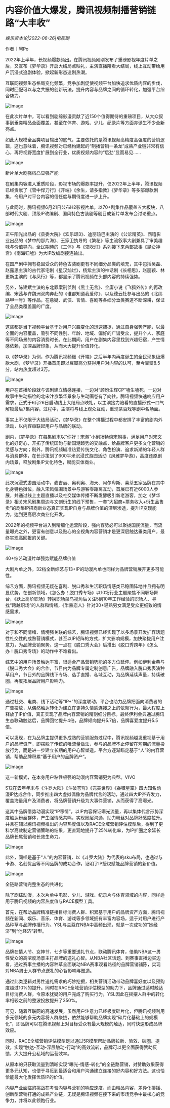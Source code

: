 # 内容价值大爆发，腾讯视频制播营销链路“大丰收”

*娱乐资本论|2022-06-26|电视剧*

作者｜阿Po

2022年上半年，长视频爆款频出。在腾讯视频刚刚发布了重磅影视年度片单之后，又宣布《梦华录》开启大结局点映礼，主演直播陪看大结局，线上互动带给用户沉浸式追剧体验，掀起新形态追剧热潮。

互联网视频生态格局变化频繁，竞争加剧促使视频平台加快追求优质内容的步伐，同时匹配可以与之共振的创新玩法，提升内容与品牌之间的循环转化，加强平台综合势力。

![Image](https://p3.toutiaoimg.com/origin/tos-cn-i-qvj2lq49k0/babafaf1f6fa40478f25c143904cbc23?from=pc)

在此次片单中，可以看到剧综影漫贡献了近150个值得期待的重磅项目，从大众叙事到垂类精品全面覆盖，甚至在体育、游戏、少儿、纪录片等方面亦诞生不少全新亮点。

如此大规模全品类项目输出的底气，主要依托的是腾讯视频高精度高强度的营销逻辑，这也意味着，腾讯视频对已经构建起的“制播营销一条龙”成熟产业链非常有信心，再将视野宽度扩展到全行业，优质视频内容的“后劲”显而易见……

![Image](https://p3.toutiaoimg.com/origin/tos-cn-i-qvj2lq49k0/fa5afd82cda9453bacd9277dabde8da1?from=pc)

新片单大剧强档凸显强产能

在剧集内容进入重质阶段，影视市场的爆款率提升，仅2022年上半年，腾讯视频已经贡献了《雪中悍刀行》《开端》《余生，请多指教》《梦华录》等多部爆款剧集，令用户对平台内容的信任度与期待度进一步上升。

与此同时，腾讯视频6月21日公布H2影视片单，以70+剧集作品覆盖五大板块，八部时代大剧、顶级IP改编剧、国风特色古装剧等剧目成新片单发布会讨论重点。

![Image](https://p3.toutiaoimg.com/origin/tos-cn-i-qvj2lq49k0/e8c45cdc7e754fefbb2631989f154c03?from=pc)

正午阳光出品的《县委大院》《欢乐颂3》、迪丽热巴主演的《公诉精英》、西嘻影业出品的《梦中的那片海》、王家卫执导的《繁花》等主流叙事大剧兼具了审美趣味与价值导向，全民期待的《三体》与《鬼吹灯》系列接下来两部故事《昆仑神宫》《南海归墟》为大IP改编剧接连输出。

在国产剧中拥有稳固受众的特色古装剧更有不同细分品类的填充，其中包括吴磊、赵露思主演的古代家宅剧《星汉灿烂》，杨紫主演的神话剧《长相思》，赵丽颖、林更新主演的《与凤行》等，都显示了腾讯视频在头部内容的持续强势。

另外，陈建斌主演的东北罪案刑侦剧《黑土无言》、金庸小说《飞狐外传》的再改编、宋茜与许魏洲双向奔赴的《谁都知道我爱你》、以及德云社参与出品的《北纬路甲一号》等作品，在悬疑、武侠、言情、喜剧等各细分垂类赛道不断深耕，保证了全品类覆盖面的广度。

![Image](https://p3.toutiaoimg.com/origin/tos-cn-i-qvj2lq49k0/738062c72e1147bd8b02783f9b46d566?from=pc)

这些都是当下视频平台基于对用户兴趣变化的迅速捕捉，通过自身强势产能，以最全面的内容覆盖，吸引不同性别、年龄、地域、偏好的广谱受众，提升个人、家庭等不同场景的内容消费时长。在此期间，用户在剧集内容里找到兴趣归宿，产生情感依赖，加深品牌印象，从而大大提升价值转化。

以《梦华录》为例，作为腾讯视频继《开端》之后半年内再度诞生的全民现象级爆款大剧，《梦华录》开播首周即以豆瓣高分获得用户对内容的认可，至今豆瓣8.5分，站内热度超过3万。

![Image](https://p3.toutiaoimg.com/origin/tos-cn-i-qvj2lq49k0/65628e58b52f4d8bbb43148411a06df6?from=pc)

用户在首播阶段就与该剧建立情感连接，一边对“顾盼生辉CP”嗑生嗑死，一边对故事中生动描绘的北宋汴京繁华景象与生动画卷有了向往。腾讯视频快速响应用户需求，正式于6月26日启动线上大结局点映礼，以主演接力陪看的直播形式一口气解锁最后7集内容。过程中，主演将与线上观众互动，重现茶百戏等剧中名场面。

事实上不仅限于大结局活动，《梦华录》在整个排播过程中都安排了丰富的剧内外活动，以内容串联起用户与品牌的联动。

剧内，《梦华录》在每集剧末以“你好！宋潮”小剧场畅谈宋朝事，满足用户对宋文化的好奇心，开拓了传统国韵与新国潮趋势的交融点，给品牌客户更多文化营销的灵感与方向；剧外，腾讯视频瞄准热爱传统文化、角色扮演、追求新潮的年轻人群与消费群体，在长沙策划了600平米沉浸式游园活动《风雅梦华游》，高度还原剧内场景，释放剧集IP文化特色，赋能实体商业。

![Image](https://p3.toutiaoimg.com/origin/tos-cn-i-qvj2lq49k0/0bed82b19e8942389daf5f34fbf3ff07?from=pc)

此次沉浸式游园活动中，麦吉丽、奥利奥、海天、阿尔卑斯、喜茶五家品牌在其中化身特色摊位，融入宋风氛围场景中与游客零距离互动，首展已有近6000人参展，并通过线上主题直播以及社交媒体传播不断发酵吸引新老游客，加之《梦华录》相关宋风剧集周边与文创衍生的线下预售，一套“大招商+票务收入+衍生品售卖”的剧集IP招商新业态真正实现IP自身与品牌价值的深层渗透，提升IP变现能力，达到更高层次商业化开发。

2022年的视频平台进入到精细化运营阶段，强内容势必可以聚拢国民流量，而流量曝光之外，更富有创意以及贴心的全视角内容营销才是更深层触达垂类用户，最终实现高回报的关键。

![Image](https://p3.toutiaoimg.com/origin/tos-cn-i-qvj2lq49k0/410d8ad0f49f41bdb1d7ca6839171f3f?from=pc)

40+综艺动漫片单强势赋能品牌价值

大剧片单之外，32档全新综艺与13+IP的动漫片单也同样为品牌营销展开更多可能性。

综艺方面，腾讯视频无疑在喜剧、脱口秀和生活职场情感类已稳固阵地并且拥有明显优势。在创新领域，《怎么办！脱口秀专场》以10场行业主题聚焦不同职场舞台，《跃上高阶职场》转换职场菜鸟视角后关注5到10年工作经验的职场人、寻找“跨越职场”的人群和情绪，《半熟恋人》针对30+轻熟男女满足受众更细致的情感需求。

![Image](https://p3.toutiaoimg.com/origin/tos-cn-i-qvj2lq49k0/b80e1b6afb3d4fa7ab7c806a99f50f50?from=pc)

对于和不同情绪、情境强关联的综艺，腾讯视频已经实现了以多场景开发扩容话题性社交性的成熟营销模式，甚至以IP矩阵的方式，扩大影响规模，加快聚拢用户注意力，为品牌营销聚势。这一点在《脱口秀大会》后推出《脱口秀跨年》《怎么办！脱口秀专场》的动作中不难看出。

综艺中的用户场景触达丰富，很适合产品营销势能的多方位延伸。例如伊利金典与《脱口秀大会》的合作，节目内为品牌专属定制创意广告，品牌融入脱口秀表演种草用户，节目外的品牌线下专场、选手直播、私域互动，为品牌延续声量，持续破圈，再度拓展品牌用户影响力。

![Image](https://p3.toutiaoimg.com/origin/tos-cn-i-qvj2lq49k0/d40eeb13c1c24132bdeb93b9bb843dca?from=pc)

通过社交、电商、线下活动等“IP+”的深度联动，平台也助力品牌把面向消费者的广告投放，从偶然触达转化为建立在更持久情感连接之上的依赖行为，最大程度上释放了IP价值，真正实现了品牌内容营销的精割细分目标。最终伊利金典通过腾讯生态联动触达后，品牌回忆提升4倍，品牌倾向提升5.7倍，品牌喜爱度提升5.5倍。

可以发现，在为品牌主提供更多成熟的营销服务过程中，腾讯视频越发重视基于用户的品牌资产，即摆脱了传统的唯流量做法，参与的品牌不止停留在短期的流量投放行为，而是进一步建立长期的用户心智塑造。平台方逐渐瞄定基于“人”的内容营销，帮助品牌积累“基于用户的品牌资产”。

![Image](https://p3.toutiaoimg.com/origin/tos-cn-i-qvj2lq49k0/964eb7c2a2844b5a82f4b255b2141ad3?from=pc)

这一新模式，在本身用户粘性极强的动漫内容营销更为典型。VIVO

 

S12在去年年末与《斗罗大陆》《斗破苍穹》《完美世界》《吞噬星空》四大知名动漫IP达成合作，同步推出四大虚拟偶像为品牌代言的活动，通过四大IP齐齐发力，覆盖海量用户及消费者，将品牌营销升级为大事件营销，从而获得了高曝光。

这其中品牌借势动漫实现“IP移情”，以IP内容保证曝光流量，再以集体代言形势深度触达粉丝群体，产生强情感共鸣，实现圈层沟通，助力粉丝对品牌好感度拉升。并且在辅以腾讯视频推出的内容热度值以及RACE全域营销评估模型后，得到了更科学高效制定营销策略的结果，更直观地提升了25%转化率，为IP扩圈之余延长品牌长尾营销和长效生命力。

![Image](https://p3.toutiaoimg.com/origin/tos-cn-i-qvj2lq49k0/0c87149436604d65b262bd8f0da4bcaf?from=pc)

此外，同样是基于“人”的内容营销，以《斗罗大陆》为代表的sku布局，也通过与卡游、名创优品等不同品牌的成功合作，证明了IP授权赋能品牌营销的新价值。

![Image](https://p3.toutiaoimg.com/origin/tos-cn-i-qvj2lq49k0/34d4e8996be74f86a18b6180ff0dc57c?from=pc)

全链路营销完整生态的共进化

除了剧综动漫，本次片单中电影、少儿、游戏、纪录片与体育领域的内容，同样适用于腾讯视频的内容热度值与RACE模型工具。

首先，在帮助品牌精准链接目标消费人群、积累基于用户的品牌资产方面，腾讯视频在新闻、娱乐、音乐、体育、游戏等多领域拥有丰富内容场，适于对用户进行产品种草与品牌传播行为。YSL与兰蔻在NBA中高频出现，就是一次成功的“她经济”到“他经济”转型。

![Image](https://p3.toutiaoimg.com/origin/tos-cn-i-qvj2lq49k0/76e5b609837246b5b57eb2a27a075916?from=pc)

品牌在情人节、女神节、七夕等重要送礼节点，联动腾讯体育，借助NBA这一男性受众的高浓度场景主打品牌的送礼心智。从NBA社区话题、到赛事直播边买边看，通过赛事主播的内容种草全面联动NBA赛事观看路径的品牌营销铺陈，实现对NBA男士人群节点送礼的心智影响与塑造。

通过此类逻辑对男性送礼需求的巧妙挖掘，相关营销活动带动品牌喜好度以及预购度超过10%的提升。同时在RACE全域营销评估模型的助力下，品牌通过适时触达目标消费人群，令原本犹疑的用户完成了购买行为，YSL因此在摇摆人群中的转化率相较之前的整波投放提升了350%。

可见，随着互联网的高速发展，虽然用户注意力已经极度碎片化，但腾讯视频利用多元领域的多元内容将人群聚拢，依然能够帮助品牌实现“碎片化基础上的规模化”，即品牌可以在腾讯视频上对目标受众有最大规模的触达，同时快速形成品牌效应。

同时，RACE全域营销评估模型足以通过5R模型帮助品牌拉新、验效、破圈、提效，实现“触达-互动-深层触动-行动”的高效流转，品牌可以更全面获得赞助反馈，大大提升公私域的运营效率。

从原本的只获取流量到清晰实现“曝光-情感-转化”的全链路营销，对赞助效果获得更多元认知，也便于寻觅到最适合和用户沟通建立连接的好内容和好方法。这也恰恰能最大化发挥优质IP的价值。

内容产业面临的挑战在考验内容与营销的响应速度，而由精品内容、差异化排播、创新型营销打通的成熟产业链，无疑是腾讯视频在接下来的市场竞争中最核心的竞争力，并将以此领跑行业。

